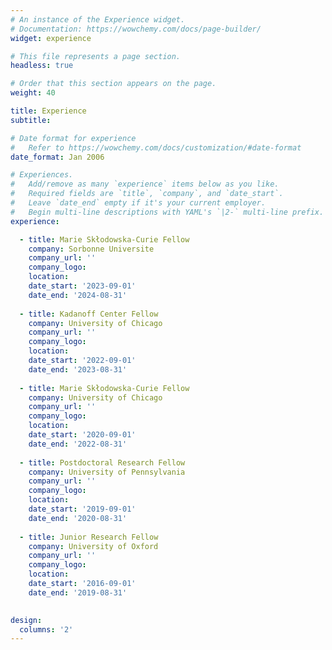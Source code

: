 ```yaml
---
# An instance of the Experience widget.
# Documentation: https://wowchemy.com/docs/page-builder/
widget: experience

# This file represents a page section.
headless: true

# Order that this section appears on the page.
weight: 40

title: Experience
subtitle:

# Date format for experience
#   Refer to https://wowchemy.com/docs/customization/#date-format
date_format: Jan 2006

# Experiences.
#   Add/remove as many `experience` items below as you like.
#   Required fields are `title`, `company`, and `date_start`.
#   Leave `date_end` empty if it's your current employer.
#   Begin multi-line descriptions with YAML's `|2-` multi-line prefix.
experience:

  - title: Marie Skłodowska-Curie Fellow
    company: Sorbonne Universite
    company_url: ''
    company_logo: 
    location: 
    date_start: '2023-09-01'
    date_end: '2024-08-31'
    
  - title: Kadanoff Center Fellow
    company: University of Chicago
    company_url: ''
    company_logo: 
    location: 
    date_start: '2022-09-01'
    date_end: '2023-08-31'
    
  - title: Marie Skłodowska-Curie Fellow
    company: University of Chicago
    company_url: ''
    company_logo: 
    location: 
    date_start: '2020-09-01'
    date_end: '2022-08-31'
    
  - title: Postdoctoral Research Fellow
    company: University of Pennsylvania
    company_url: ''
    company_logo: 
    location: 
    date_start: '2019-09-01'
    date_end: '2020-08-31'
    
  - title: Junior Research Fellow
    company: University of Oxford
    company_url: ''
    company_logo: 
    location: 
    date_start: '2016-09-01'
    date_end: '2019-08-31'
      

design:
  columns: '2'
---
```

